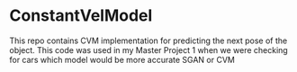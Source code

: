# ConstantVelModel
This repo contains CVM implementation for predicting the next pose of the object. This code was used in my Master Project 1 when we were checking for cars which model would be more accurate SGAN or CVM

